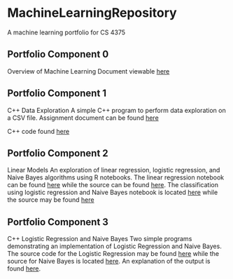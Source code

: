 # MachineLearningRepository
 A machine learning portfolio for CS 4375

## Portfolio Component 0

Overview of Machine Learning Document viewable [here](OverviewofML.pdf)

## Portfolio Component 1

C++ Data Exploration
A simple C++ program to perform data exploration on a CSV file.
Assignment document can be found [here](DataExploration/Data_Exploration.pdf)

C++ code found [here](DataExploration/DataExploration.cpp)

## Portfolio Component 2

Linear Models
An exploration of linear regression, logistic regression, and Naive Bayes algorithms using R notebooks. The linear regression notebook can be found [here](LinearModels/Regression.pdf) while the source can be found [here](LinearModels/Regression.Rmd). The classification using logistic regression and Naive Bayes notebook is located [here](LinearModels/Classification.pdf) while the source may be found [here](LinearModels/Classification.Rmd)

## Portfolio Component 3

C++ Logistic Regression and Naive Bayes
Two simple programs demonstrating an implementation of Logistic Regression and Naive Bayes. The source code for the Logistic Regression may be found [here](ML_FromScratch/LogRegression.cpp) while the source for Naive Bayes is located [here](ML_FromScratch/NaiveBayes.cpp). An explanation of the output is found [here](NL_FromScratch/ML_Scratch_Explanation.pdf).
